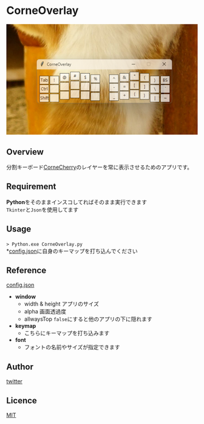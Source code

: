 # CorneOverlay

![image](https://github.com/Lacty/CorneOverlay/blob/main/image/image.png)

## Overview
分割キーボード[CorneCherry](https://shop.yushakobo.jp/products/corne-cherry-v3)のレイヤーを常に表示させるためのアプリです。

## Requirement
**Python**をそのままインスコしてればそのまま実行できます<br>
`Tkinter`と`Json`を使用してます

## Usage
`> Python.exe CorneOverlay.py`<br>
*[config.json](https://github.com/Lacty/CorneOverlay/blob/main/config.json)に自身のキーマップを打ち込んでください

## Reference
[config.json](https://github.com/Lacty/CorneOverlay/blob/main/config.json)<br>
- **window**
    - width & height アプリのサイズ
    - alpha 画面透過度
    - allwaysTop `false`にすると他のアプリの下に隠れます
- **keymap**
    - こちらにキーマップを打ち込みます
- **font**
    - フォントの名前やサイズが指定できます

## Author

[twitter](https://twitter.com/cxx_trader)

## Licence

[MIT](https://github.com/Lacty/CorneOverlay/blob/main/LICENSE)